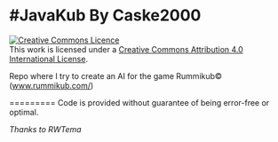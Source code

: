 #JavaKub By Caske2000
=========
<a rel="license" href="http://creativecommons.org/licenses/by/4.0/deed.en_GB"><img alt="Creative Commons Licence" style="border-width:0" src="http://i.creativecommons.org/l/by/4.0/88x31.png" /></a><br />This work is licensed under a <a rel="license" href="http://creativecommons.org/licenses/by/4.0/deed.en_GB">Creative Commons Attribution 4.0 International License</a>.

Repo where I try to create an AI for the game Rummikub© (www.rummikub.com/)


=========
Code is provided without guarantee of being error-free or optimal.

<i>Thanks to RWTema</i>
